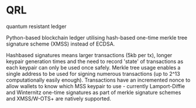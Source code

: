# QRL
quantum resistant ledger 


Python-based blockchain ledger utilising hash-based one-time merkle tree signature scheme (XMSS) instead of ECDSA.

Hashbased signatures means larger transactions (5kb per tx), longer keypair generation times and the need to record 'state' of transactions as each keypair can only be used once safely. Merkle tree usage enables a single address to be used for signing numerous transactions (up to 2^13 computationally easily enough). Transactions have an incremented nonce to allow wallets to know which MSS keypair to use - currently Lamport-Diffie and Winternitz one-time signatures as part of merkle signature schemes and XMSS/W-OTS+ are natively supported. 





